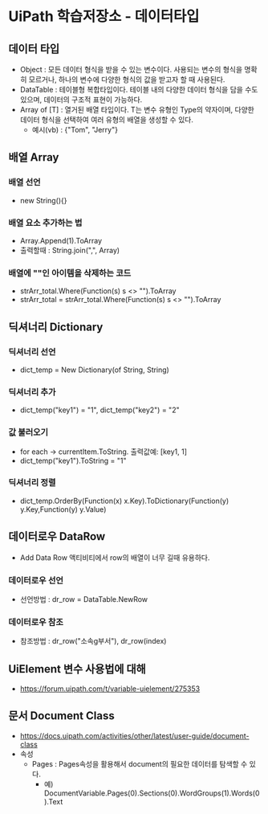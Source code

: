 # UiPath 학습저장소 - 데이터타입

## 데이터 타입
- Object : 모든 데이터 형식을 받을 수 있는 변수이다. 사용되는 변수의 형식을 명확히 모르거나, 하나의 변수에 다양한 형식의 값을 받고자 할 때 사용된다.
- DataTable : 테이블형 복합타입이다. 테이블 내의 다양한 데이터 형식을 담을 수도 있으며, 데이터의 구조적 표현이 가능하다.
- Array of [T] : 열거된 배열 타입이다. T는 변수 유형인 Type의 약자이며, 다양한 데이터 형식을 선택하여 여러 유형의 배열을 생성할 수 있다.
    - 예시(vb) : {"Tom", "Jerry"}

## 배열 Array
### 배열 선언
- new String(){}

### 배열 요소 추가하는 법
- Array.Append(1).ToArray
- 출력할때 : String.join(",", Array)

### 배열에 ""인 아이템을 삭제하는 코드
- strArr_total.Where(Function(s) s <> "").ToArray
- strArr_total = strArr_total.Where(Function(s) s <> "").ToArray

## 딕셔너리 Dictionary
### 딕셔너리 선언
- dict_temp = New Dictionary(of String, String)
### 딕셔너리 추가
- dict_temp("key1") = "1", dict_temp("key2") = "2"
### 값 불러오기
- for each -> currentItem.ToString. 출력값예: [key1, 1]
- dict_temp("key1").ToString = "1"
### 딕셔너리 정렬
- dict_temp.OrderBy(Function(x) x.Key).ToDictionary(Function(y) y.Key,Function(y) y.Value)

## 데이터로우 DataRow
- Add Data Row 액티비티에서 row의 배열이 너무 길때 유용하다.
### 데이터로우 선언
- 선언방법 : dr_row = DataTable.NewRow
### 데이터로우 참조
- 참조방법 : dr_row("소속g부서"), dr_row(index)

## UiElement 변수 사용법에 대해
- https://forum.uipath.com/t/variable-uielement/275353

## 문서 Document Class
- https://docs.uipath.com/activities/other/latest/user-guide/document-class
- 속성
    - Pages : Pages속성을 활용해서 document의 필요한 데이터를 탐색할 수 있다.
        - 예) DocumentVariable.Pages(0).Sections(0).WordGroups(1).Words(0).Text